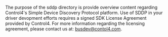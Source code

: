 [copyright]: # (Copyright 2020 Wirepath Home Systems, LLC. All rights reserved.)

The purpose of the sddp directory is provide overview content regarding Control4's Simple Device Discovery Protocol platform.
Use of SDDP in your driver devopment efforts requires a signed SDK License Agreement provided by Control4. For more information regarding the licensing agreement, please contact us at: busdev@contol4.com.
